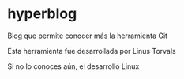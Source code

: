 # hyperblog
Blog que permite conocer más la herramienta Git

Esta herramienta fue desarrollada por Linus Torvals

Si no lo conoces aún, el desarrollo Linux